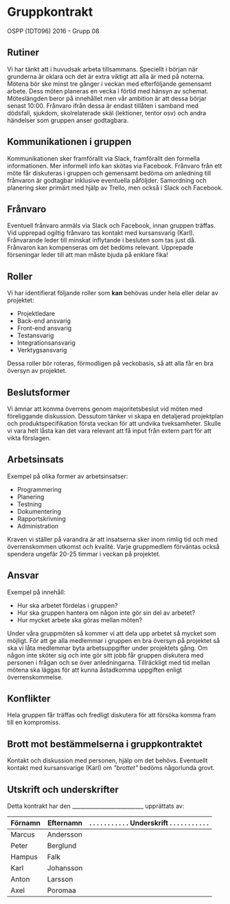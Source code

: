 # Gruppkontrakt

OSPP (1DT096) 2016 - Grupp 08


## Rutiner
Vi har tänkt att i huvudsak arbeta tillsammans. Speciellt i början när grunderna är oklara och det är extra viktigt att alla är med på noterna. Mötena bör ske minst tre gånger i veckan med efterföljande gemensamt arbete. Dess möten planeras en vecka i förtid med hänsyn av schemat. Möteslängden beror på innehållet men vår ambition är att dessa börjar senast 10:00. Frånvaro ifrån dessa är endast tillåten i samband med dödsfall, sjukdom, skolrelaterade skäl (lektioner, tentor osv) och andra händelser som gruppen anser godtagbara.


## Kommunikationen i gruppen
Kommunikationen sker framförallt via Slack, framförallt den formella informationen. Mer informell info kan skötas via Facebook. Frånvaro från ett möte får diskuteras i gruppen och gemensamt bedöma om anledning till frånvaron är godtagbar inklusive eventuella påföljder. Samordning och planering sker primärt med hjälp av Trello, men också i Slack och Facebook.


## Frånvaro
Eventuell frånvaro anmäls via Slack och Facebook, innan gruppen träffas. Vid upprepad ogiltig frånvaro tas kontakt med kursansvarig (Karl). Frånvarande leder till minskat inflytande i besluten som tas just då. Frånvaron kan kompenseras om det bedöms relevant. Upprepade förseningar leder till att man måste bjuda på enklare fika!


## Roller
Vi har identifierat följande roller som **kan** behövas under hela eller delar av projektet:
- Projektledare
- Back-end ansvarig
- Front-end ansvarig
- Testansvarig
- Integrationsansvarig
- Verktygsansvarig

Dessa roller bör roteras, förmodligen på veckobasis, så att alla får en bra översyn av projektet.


## Beslutsformer
Vi ämnar att komma överrens genom majoritetsbeslut vid möten med föreliggande diskussion. Dessutom tänker vi skapa en detaljerad projektplan och produktspecifikation första veckan för att undvika tveksamheter. Skulle vi vara helt låsta kan det vara relevant att få input från extern part för att vikta förslagen.


## Arbetsinsats
Exempel på olika former av arbetsinsatser:
- Programmering
- Planering
- Testning
- Dokumentering
- Rapportskrivning
- Administration

Kraven vi ställer på varandra är att insatserna sker inom rimlig tid och med överrenskommen utkomst och kvalité. Varje gruppmedlem förväntas också spendera ungefär 20-25 timmar i veckan på projektet.


## Ansvar

Exempel på innehåll:

- Hur ska arbetet fördelas i gruppen?
- Hur ska gruppen hantera om någon inte gör sin del av arbetet?
- Hur mycket arbete ska göras mellan möten?

Under våra gruppmöten så kommer vi att dela upp arbetet så mycket som möjligt. För att ge alla medlemmar i gruppen en bra översyn på projektet så ska vi låta medlemmar byta arbetsuppgifter under projektets gång. Om någon inte sköter sig och inte gör sitt jobb får gruppen diskutera med personen i frågan och se över anledningarna. Tillräckligt med tid mellan mötena ska läggas för att kunna åstadkomma uppgiften enligt överrenskommelse.
 

## Konflikter
Hela gruppen får träffas och fredligt diskutera för att försöka komma fram till en kompromiss. 


## Brott mot bestämmelserna i gruppkontraktet
Kontakt och diskussion med personen, hjälp om det behövs. Eventuellt kontakt med kursansvarige (Karl) om *"brottet"* bedöms någorlunda grovt.


## Utskrift och underskrifter

Detta kontrakt har den __________________________  upprättats av:


Förnamn | Efternamn | . . . . . . . . . . . Underskrift . . . . . . . . . . .
--------|-----------|------------
Marcus  | Andersson |
Peter   | Berglund  |
Hampus  | Falk      |
Karl    | Johansson |
Anton   | Larsson   |
Axel    | Poromaa   |
